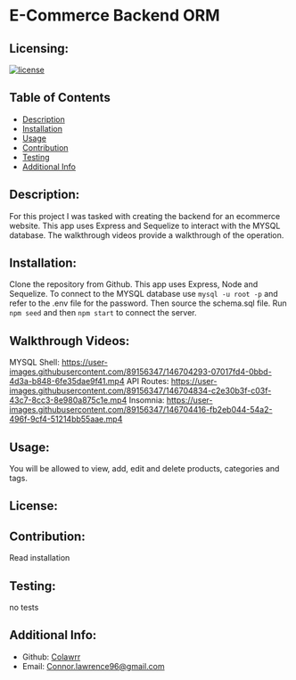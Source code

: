 # E-Commerce Backend ORM
  ## Licensing:
  [![license](https://img.shields.io/badge/license--blue)](https://shields.io)
  ## Table of Contents 
  - [Description](#description)
  - [Installation](#installation)
  - [Usage](#usage)
  - [Contribution](#contribution)
  - [Testing](#testing)
  - [Additional Info](#additional-info)
  ## Description:
  For this project I was tasked with creating the backend for an ecommerce website. This app uses Express and Sequelize to interact with the MYSQL database. The walkthrough videos provide a walkthrough of the operation.
  ## Installation:
  Clone the repository from Github. This app uses Express, Node and Sequelize. To connect to the MYSQL database use `mysql -u root -p` and refer to the .env file for the password. Then source the schema.sql file. Run `npm seed` and then `npm start` to connect the server.
  ## Walkthrough Videos:
  MYSQL Shell: https://user-images.githubusercontent.com/89156347/146704293-07017fd4-0bbd-4d3a-b848-6fe35dae9f41.mp4
  API Routes: https://user-images.githubusercontent.com/89156347/146704834-c2e30b3f-c03f-43c7-8cc3-8e980a875c1e.mp4
  Insomnia: https://user-images.githubusercontent.com/89156347/146704416-fb2eb044-54a2-496f-9cf4-51214bb55aae.mp4
  ## Usage:
  You will be allowed to view, add, edit and delete products, categories and tags.
  ## License:
  
  ## Contribution:
  Read installation
  ## Testing:
  no tests
  ## Additional Info:
  - Github: [Colawrr](https://github.com/Colawrr)
  - Email: Connor.lawrence96@gmail.com 
  

  